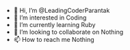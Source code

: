 - 👋 Hi, I’m @LeadingCoderParantak
- 👀 I’m interested in Coding
- 🌱 I’m currently learning Ruby
- 💞️ I’m looking to collaborate on Nothing
- 📫 How to reach me Nothing
